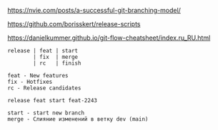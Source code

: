 https://nvie.com/posts/a-successful-git-branching-model/

https://github.com/borisskert/release-scripts

https://danielkummer.github.io/git-flow-cheatsheet/index.ru_RU.html


```
release | feat | start
        | fix  | merge
        | rc   | finish
        
feat - New features
fix - Hotfixes
rc - Release candidates

release feat start feat-2243

start - start new branch
merge - Слияние изменений в ветку dev (main)
```